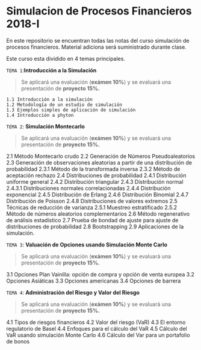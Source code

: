 # Simulacion de Procesos Financieros 2018-I

En este repositorio se encuentran todas las notas del curso simulación de procesos financieros. Material adiciona será suministrado durante clase.

Este curso esta dividido en 4 temas principales.

`TEMA 1`:**Introducción a la Simulación**
> Se aplicará una evaluación (**exámen 10%**) y se evaluará una presentación de **proyecto 15%.**

    1.1 Introducción a la simulación
    1.2 Metodología de un estudio de simulación
    1.3 Ejemplos simples de aplicación de simulación
    1.4 Introducción a phyton

`TEMA 2`: **Simulación Montecarlo**
> Se aplicará una evaluación (**exámen 10%**) y se evaluará una presentación de **proyecto 15%.**

  2.1	Método Montecarlo crudo
  2.2	Generación de  Números Pseudoaleatorios
  2.3	Generación de observaciones aleatorias a partir de una distribución de probabilidad
      2.3.1	Método de la transformada inversa
      2.3.2	Método de aceptación rechazo
  2.4	Distribuciones de  probabilidad 
      2.4.1	Distribución uniforme general
      2.4.2	Distribución triangular
      2.4.3	Distribución normal
      2.4.3.1	Distribuciones normales correlacionadas
      2.4.4	Distribución exponencial
      2.4.5	Distribución de Erlang
      2.4.6	Distribución Binomial
      2.4.7	Distribución de Poisson
      2.4.8	Distribuciones de valores extremos
  2.5	Técnicas de reducción de varianza
      2.5.1	Muestreo estratificado
      2.5.2	Método de números aleatorios complementarios
  2.6	Método regenerativo de análisis estadístico
  2.7	Prueba de bondad de ajuste para ajuste de distribuciones de probabilidad
  2.8	Bootstrapping 
  2.9	Aplicaciones de la simulación.

`TEMA 3`: **Valuación de Opciones usando Simulación Monte Carlo**
> Se aplicará una evaluación (**exámen 10%**) y se evaluará una presentación de **proyecto 15%.**

  3.1	 Opciones Plan Vainilla: opción de compra y opción de venta europea
  3.2	 Opciones Asiáticas
  3.3	Opciones americanas
  3.4	Opciones de barrera

`TEMA 4`: **Administración del Riesgo y Valor del Riesgo**
> Se aplicará una evaluación (**exámen 10%**) y se evaluará una presentación de **proyecto 15%.**

  4.1	 Tipos de riesgos financieros
  4.2	Valor del riesgo (VaR)
  4.3	El entorno regulatorio de Basel
  4.4	Enfoques para el cálculo del VaR
  4.5	Cálculo del VaR usando simulación Monte Carlo
  4.6	Cálculo del Var para un portafolio de bonos

